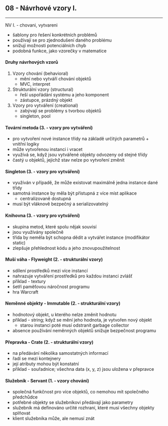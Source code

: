 ## 08 - Návrhové vzory I.
----
NV I. - chovani, vytvareni

- šablony pro řešení konkrétních problémů
- používají se pro zjednodušení daného problému
- snižují možnosti potenciálních chyb
- podobná funkce, jako vzorečky v matematice

#### Druhy návrhových vzorů
1. Vzory chování (behavioral)
    - mění nebo vytváří chování objektů
    - MVC, interpret
2. Strukturální vzory (structural)
    - řeší uspořádání systému a jeho komponent
    - zástupce, prázdný objekt
3. Vzory pro vytváření (creational)
    - zabývají se problémy s tvorbou objektů
    - singleton, pool

#### Tovární metoda (3. - vzory pro vytváření)

- pro vytvoření nové instance třídy na základě určitých parametrů + vnitřní logiky
- může vytvořenou instanci i vracet
- využívá se, když jsou vytvářené objekty odvozeny od stejné třídy
- častý u objektů, jejichž stav nelze po vytvoření změnit

#### Singleton (3. - vzory pro vytváření)

- využíván v případě, že může existovat maximálně jedna instance dané třídy
- samotná instance by měla být přístupná z více míst aplikace
  - centralizovaně dostupná
- musí být vláknově bezpečný a serializovatelný

#### Knihovna (3. - vzory pro vytváření)

- skupina metod, které spolu nějak souvisí
- jsou využívány společně
- třída by neměla být schopna dědit a vytvářet instance (modifikátor static)
- zlepšuje přehlednost kódu a jeho znovupoužitelnost

#### Muší váha - Flyweight (2. - strukturální vzory)

- sdílení prostředků mezi více instancí
- nahrazuje vytváření prostředků pro každou instanci zvlášť
- příklad - textury
- šetří paměťovou náročnost programu
- hra Warcraft

#### Neměnné objekty - Immutable (2. - strukturální vzory)

- hodnotový objekt, u kterého nelze změnit hodnotu
- příklad - string; když se mění jeho hodnota, je vytvořen nový objekt
  - starou instanci poté musí odstranit garbage collector
- absence používání neměnných objektů snižuje bezpečnost programu

#### Přepravka - Crate (2. - strukturální vzory)

- na předávání několika samostatných informací
- řadí se mezi kontejnery
- její atributy mohou být konstatní
- příklad - souřadnice; všechna data (x, y, z) jsou uložena v přepravce

#### Služebník - Servant (1. - vzory chování)

- společná funkčnost pro více objektů, co nemohou mít společného předchůdce
- potřebné objekty se služebníkovi předávají jako parametry
- služebník má definováno určité rozhraní, které musí všechny objekty splňovat
- klient služebníka může, ale nemusí znát
